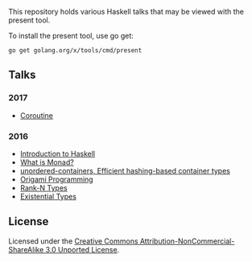 This repository holds various Haskell talks that may be viewed with the present tool.

To install the present tool, use go get:

	go get golang.org/x/tools/cmd/present

## Talks

### 2017

* [Coroutine][coroutine]

[coroutine]: http://go-talks.appspot.com/github.com/kseo/haskell-talks/2017/coroutine.slide#1

### 2016

* [Introduction to Haskell][intro]
* [What is Monad?][monad]
* [unordered-containers, Efficient hashing-based container types][hamt]
* [Origami Programming][origami]
* [Rank-N Types][rankn]
* [Existential Types][existential]

[intro]: http://go-talks.appspot.com/github.com/kseo/haskell-talks/2016/intro.slide#1
[monad]: http://go-talks.appspot.com/github.com/kseo/haskell-talks/2016/monad.slide#1
[hamt]: http://go-talks.appspot.com/github.com/kseo/haskell-talks/2016/hamt.slide#1
[origami]: http://go-talks.appspot.com/github.com/kseo/haskell-talks/2016/origami.slide#1
[rankn]: http://go-talks.appspot.com/github.com/kseo/haskell-talks/2016/rankn.slide#1
[existential]: http://go-talks.appspot.com/github.com/kseo/haskell-talks/2016/existential.slide#1

## License

Licensed under the [Creative Commons Attribution-NonCommercial-ShareAlike 3.0 Unported License](http://creativecommons.org/licenses/by-nc-sa/3.0/deed.en_US).
